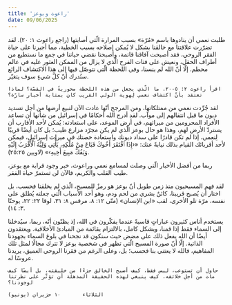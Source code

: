 ```yaml
---
title: 'راعوث وبوعز'
date: 09/06/2025
---
```


طلبت نعمي أن ينادوها باسم «مُرّة» بسبب المرارة الّتي أصابتها (راجع راعوث ١: ٢٠). لقد تضرّرت علاقتنا مع خالقنا بشكل لا يُمكن إصلاحه بسبب الخطية، مما أجبرنا على حياة الفقر الروحي، فقد أصبحت آفاقنا قاتمة، وأصبحنا نقضي حياتنا في جمع ما نستطيع من أطراف الحقل، ونعيش على فتات الفرح الّذي لا يزال من الممكن العثور عليه في عالم محطم. إلّا أنّ الله لم ينسنا، وفي اللحظة الّتي نتوصّل فيها إلى هذا الاكتشاف الرائع سنُدرك أنّ كلَّ شيءٍ سوف يتغيّر.

`اقرأ راعوث ٢: ٥-٢٠. ما الّذي يجعل من هذه اللحظة محوريةً في القصّة؟ لماذا تعتقد بأنّ اكتشاف نعمي لِهوية الولي القريب كان بمثابة أخبار سارّة؟`

لقد جُرِّدت نعمي من ممتلكاتها، ومن المرجح أنّها عادت الآن لتبيع أرضها من أجل تسديد ديون ما قبل انتقالهم إلى موآب. لقد أدرج  الله أحكامًا في إسرائيل من شأنها أن تساعد الأفراد المحرومين من ميراثهم، في أرض الموعد، على استعادته: يُمكن لأحد الأقارب أن يستردّ الأرض لهم، وهذا هو حال بوعز الّذي لم يكن مجرّد مزارع طيب؛ بل كان أيضًا قريبًا لِنعمي. إذا لم تكن قادرًا على سداد ديونك واستعادة حصتك في ميراث إسرائيل، فيمكن لأحد أقربائك القيام بذلك نيابةً عنك: «‹إِذَا ٱفْتَقَرَ أَخُوكَ فَبَاعَ مِنْ مُلْكِهِ، يَأْتِي وَلِيُّهُ ٱلْأَقْرَبُ إِلَيْهِ وَيَفُكُّ مَبِيعَ أَخِيهِ›» (لاويين ٢٥:٢٥).

ربما من أفضل الأخبار الّتي وصلت لمسامع نعمي وراعوث، خبر وجود قرابة مع بوعز، طيب القلب والكريم، فالآن لن تستمرّ حياة الفقر.

لقد فهم المسيحيون منذ زمن طويل أنّ بوعز هو رمزٌ للمسيح، الّذي لم يخلقنا فحسب، بل اختار أن يُصبح قريبنا، كائنٌ بشري من لحم ودم، وهو أحد الأسباب الّتي جعلته يُطلق على نفسه، مرّة تلو الأخرى، لقب «ابن الإنسان» (متّى ١٢: ٨، مرقس ٨: ٣١، لوقا ٢٢: ٢٢، يوحنّا ٣: ١٤).

يستخدم أناس كثيرون عباراتٍ قاسيةً عندما يفكّرون في الله، إذ يظنّون أنّه، ربما، سيُدخلنا إلى السماء فقط إذا قمنا، وبشكل كامل، بالالتزام بقائمة من المبادئ الأخلاقية.  ويعتقدون أيضًا أن الله يفعل ذلك على مضض حيث سنكون قد نجحنا في بلوغ السماء بجهودنا الذاتية. إلّا أنّ صورة المسيح الّتي تظهر في شخصية بوعز لا تترك مجالًا لمثل تلك المفاهيم، فالله لا يعتني بنا فحسب؛ بل، وعلى الرغم من فقرنا الروحي العميق، يريدنا عروسًا له.

`حاول أن تستوعب، ليس فقط، كيف أصبح الخالق جزءًا من خليقته، بل أيضًا كيف مات من أجل خلائقه. كيف ينبغي لهذه الحقيقة المذهلة أن تؤثّر على نظرتنا لوجودنا؟`

`الثلاثاء       ١٠ حزيران (يونيو)`